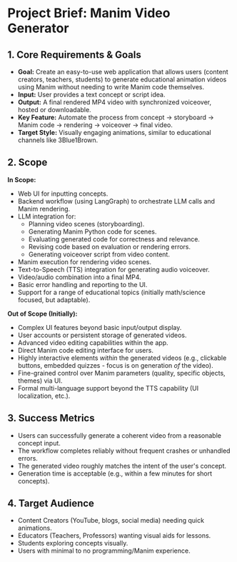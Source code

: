 # Project Brief: Manim Video Generator

## 1. Core Requirements & Goals

- **Goal:** Create an easy-to-use web application that allows users (content creators, teachers, students) to generate educational animation videos using Manim without needing to write Manim code themselves.
- **Input:** User provides a text concept or script idea.
- **Output:** A final rendered MP4 video with synchronized voiceover, hosted or downloadable.
- **Key Feature:** Automate the process from concept -> storyboard -> Manim code -> rendering -> voiceover -> final video.
- **Target Style:** Visually engaging animations, similar to educational channels like 3Blue1Brown.

## 2. Scope

**In Scope:**
- Web UI for inputting concepts.
- Backend workflow (using LangGraph) to orchestrate LLM calls and Manim rendering.
- LLM integration for:
    - Planning video scenes (storyboarding).
    - Generating Manim Python code for scenes.
    - Evaluating generated code for correctness and relevance.
    - Revising code based on evaluation or rendering errors.
    - Generating voiceover script from video content.
- Manim execution for rendering video scenes.
- Text-to-Speech (TTS) integration for generating audio voiceover.
- Video/audio combination into a final MP4.
- Basic error handling and reporting to the UI.
- Support for a range of educational topics (initially math/science focused, but adaptable).

**Out of Scope (Initially):**
- Complex UI features beyond basic input/output display.
- User accounts or persistent storage of generated videos.
- Advanced video editing capabilities within the app.
- Direct Manim code editing interface for users.
- Highly interactive elements *within* the generated videos (e.g., clickable buttons, embedded quizzes - focus is on generation *of* the video).
- Fine-grained control over Manim parameters (quality, specific objects, themes) via UI.
- Formal multi-language support beyond the TTS capability (UI localization, etc.).

## 3. Success Metrics

- Users can successfully generate a coherent video from a reasonable concept input.
- The workflow completes reliably without frequent crashes or unhandled errors.
- The generated video roughly matches the intent of the user's concept.
- Generation time is acceptable (e.g., within a few minutes for short concepts).

## 4. Target Audience

- Content Creators (YouTube, blogs, social media) needing quick animations.
- Educators (Teachers, Professors) wanting visual aids for lessons.
- Students exploring concepts visually.
- Users with minimal to no programming/Manim experience. 